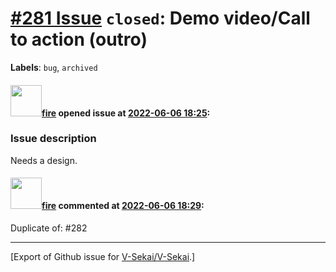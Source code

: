 # [\#281 Issue](https://github.com/V-Sekai/V-Sekai/issues/281) `closed`: Demo video/Call to action (outro)
**Labels**: `bug`, `archived`


#### <img src="https://avatars.githubusercontent.com/u/32321?u=c2e06a3d2b49a467aa907e54aa259516440267cc&v=4" width="50">[fire](https://github.com/fire) opened issue at [2022-06-06 18:25](https://github.com/V-Sekai/V-Sekai/issues/281):

### Issue description

Needs a design.

#### <img src="https://avatars.githubusercontent.com/u/32321?u=c2e06a3d2b49a467aa907e54aa259516440267cc&v=4" width="50">[fire](https://github.com/fire) commented at [2022-06-06 18:29](https://github.com/V-Sekai/V-Sekai/issues/281#issuecomment-1147754891):

Duplicate of: #282


-------------------------------------------------------------------------------



[Export of Github issue for [V-Sekai/V-Sekai](https://github.com/V-Sekai/V-Sekai).]
